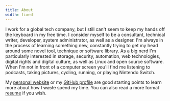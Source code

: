 ```yaml
---
title: About
width: fixed
---
```


I work for a global tech company, but I still can't seem to keep my hands off the keyboard in my free time.
I consider myself to be a consultant, technical writer, developer, system administrator, as well as a designer.
I'm always in the process of learning something new, constantly trying to get my head around some novel tool, technique or software library.
As a big nerd I'm particularly interested in storage, security, automation, web technologies, digital rights and digital culture, as well as Linux and open source software.
When I'm not in front of a computer screen you'll find me listening to podcasts, taking pictures, cycling, running, or playing Nintendo Switch.

My [personal website](https://byteshell.net) or my [GitHub profile](https://github.com/acch) are good starting points to learn more about how I <del>waste</del> spend my time. You can also read a more formal [resume](http://resume.achim-christ.de) if you wish.
